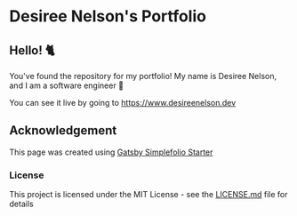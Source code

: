 # Desiree Nelson's Portfolio

## Hello! :cat2:

You've found the repository for my portfolio! My name is Desiree Nelson, and I am a software engineer :space_invader:

You can see it live by going to
https://www.desireenelson.dev

## Acknowledgement

This page was created using [Gatsby Simplefolio Starter](https://img.shields.io/github/license/cobidev/gatsby-simplefolio?color=blue)

### License

This project is licensed under the MIT License - see the [LICENSE.md](LICENSE.md) file for details
